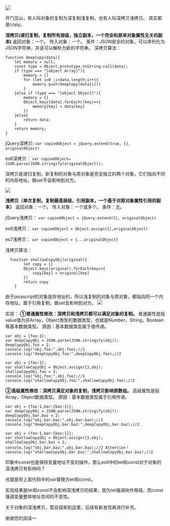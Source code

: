![](https://user-images.githubusercontent.com/19262750/38594811-bf9e7ad0-3d7a-11e8-886c-9d803064536f.png)



开门见山，有人叫对象的复制为深复制浅复制，也有人叫深拷贝浅拷贝。
其实都是copy。

**深拷贝(递归复制，复制所有层级，独立副本，一个完全和原来对象属性无关的副本)**
返回对象：一个。
传入对象：一个。
条件：JSON安全的对象，可以序列化为JSON字符串，并且可以解析为新的字符串。
深拷贝算法：
```
function deepCopy(data){
    let memory = null;
    const type = Object.prototype.toString.call(data);
    if (type === "[object Array]"){
        memory = []
        for (let i=0 ;i<data.length;i++){
            memory.push(deepCopy(data[i]))
        }
    }else if (type === "[object Object]"){
        memory = {}
        Object.keys[data].forEach((key)=>{
            memory[key] = data[key]
        })
    }else{
        return data;
    }
    return memory;
}
```

jQuery深拷贝:
`var copiedObject = jQuery.extend(true, {}, originalObject)`

es6深拷贝：
`var copiedObject= JSON.parse(JSON.stringify(originalObject));`

深拷贝是递归复制，新复制的对象与原对象是完全独立的两个对象，它们指向不同的内存地址，做set不会影响到对方。

![](https://upload-images.jianshu.io/upload_images/2976869-a365a396abb3cfaa.png?imageMogr2/auto-orient/strip%7CimageView2/2/w/512)

**浅拷贝（单次复制，复制最高层级，引用副本，一个基于对原对象属性引用的副本）**
返回对象：一个。
传入对象：一个或多个。
条件：无。

jQuery浅拷贝：
`var copiedObject = jQuery.extend({}, originalObject)`

es6浅拷贝：
`var copiedObject = Object.assign({},originalObject)`

es7浅拷贝：
`var copiedObject = {...originalObject}`

浅拷贝算法：
```
  function shallowCopyObj(original){
        let copy = {}
        Object.keys(original).forEach(key=>{
            copy[key] = original[key]
        })
        return copy
	}
```
由于javascript的对象是存地址的，所以浅复制的对象与原对象，都指向同一个内存地址，属于引用复制，做set会影响到对方。
![](https://upload-images.jianshu.io/upload_images/2976869-973aa14f7f608a13.png?imageMogr2/auto-orient/strip%7CimageView2/2/w/512)



实验：
**①普通属性修改：深拷贝和浅拷贝都可以满足对象的复制。**
普通属性是指value值为非Array，Object类型的数据类型，也就是Number，String，Boolean等基本数据类型。
原因：基本数据类型属于值传递。
```
var obj = {foo:1};
var deepCopyObj = JSON.parse(JSON.stringify(obj));
deepCopyObj.foo = 2;
console.log("obj.foo:",obj.foo);//1
console.log("deepCopyObj.foo:",deepCopyObj.foo);//2
```
```
var obj = {foo:1};
var shallowCopyObj = Object.assign({},obj);
shallowCopyObj.foo = 2;
console.log("obj.foo:",obj.foo);//1
console.log("shallowCopyObj.foo:",shallowCopyObj.foo);//2
```
**②高级属性修改：深拷贝满足对象的复制，浅拷贝影响原数组。**
高级属性是指Array，Object数据类型。
原因：基本数据类型属于引用传递。
```
var obj = {foo:1,bar:{baz:1}};
var deepCopyObj = JSON.parse(JSON.stringify(obj));
deepCopyObj.bar.baz = 2;
console.log("obj.bar.baz:",obj.bar.baz);//1
console.log("deepCopyObj.bar.baz:",deepCopyObj.bar.baz);//2
```

```
var obj = {foo:1,bar:{baz:1}};
var shallowCopyObj = Object.assign({},obj);
shallowCopyObj.bar.baz = 2;
console.log("obj.bar.baz:",obj.bar.baz);//2 Attention！
console.log("shallowCopyObj.bar.baz:",shallowCopyObj.bar.baz);//2
```

印象中const也是保持变量地址不变的操作，那么es6中的let和const对于对象的深浅拷贝有影响吗？

也就是将上面代码中的var替换为let和const。

实验结果是let和const不会影响深浅拷贝的结果，因为let强调块作用域，而const强调变量整体地址空间的不变性。

关于对象的深浅拷贝，暂且探索到这里，后续有新发现再进行补充。

谢谢您的阅读～